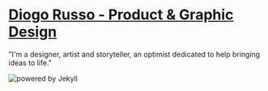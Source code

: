 ---
---
# [Diogo Russo - Product & Graphic Design](https://www.diogorusso.com)

"I'm a designer, artist and storyteller, an optimist dedicated to help bringing ideas to life."

![powered by Jekyll](https://img.shields.io/badge/powered_by-Jekyll-blue.svg)
